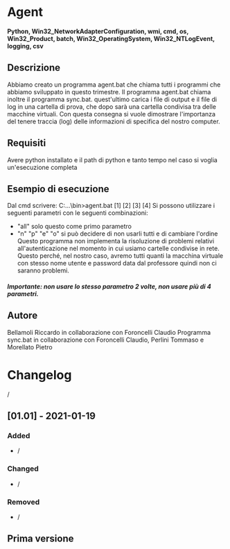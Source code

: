 # Agent

**Python, Win32_NetworkAdapterConfiguration, wmi, cmd, os, Win32_Product, batch, Win32_OperatingSystem, Win32_NTLogEvent, logging, csv**

## Descrizione

Abbiamo creato un programma agent.bat che chiama tutti i programmi che abbiamo sviluppato in questo trimestre.
Il programma agent.bat chiama inoltre il programma sync.bat. quest'ultimo carica i file di output e il file di log
in una cartella di prova, che dopo sarà una cartella condivisa tra delle macchine virtuali. Con questa consegna si
vuole dimostrare l'importanza del tenere traccia (log) delle informazioni di specifica del nostro computer.

## Requisiti

Avere python installato e il path di python e tanto tempo nel caso si voglia un'esecuzione completa

## Esempio di esecuzione

Dal cmd scrivere: C:\...\bin>agent.bat [1] [2] [3] [4]
Si possono utilizzare i seguenti parametri con le seguenti combinazioni:
- "all"	solo questo come primo parametro
- "n" "p" "e" "o"	si può decidere di non usarli tutti e di cambiare l'ordine
Questo programma non implementa la risoluzione di problemi relativi all'autenticazione nel momento in cui usiamo
cartelle condivise in rete. Questo perché, nel nostro caso, avremo tutti quanti la macchina virtuale con stesso
nome utente e password data dal professore quindi non ci saranno problemi.
##### Importante: non usare lo stesso parametro 2 volte, non usare più di 4 parametri.

## Autore

Bellamoli Riccardo in collaborazione con Foroncelli Claudio
Programma sync.bat in collaborazione con Foroncelli Claudio, Perlini Tommaso e Morellato Pietro

# Changelog

/

## [01.01] - 2021-01-19

### Added
- /

### Changed
- /

### Removed
- /

## Prima versione
